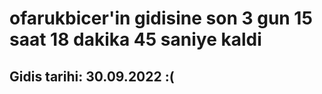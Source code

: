 # ofarukbicer'in gidisine son 3 gun 15 saat 18 dakika 45 saniye kaldi

## Gidis tarihi: 30.09.2022 :(